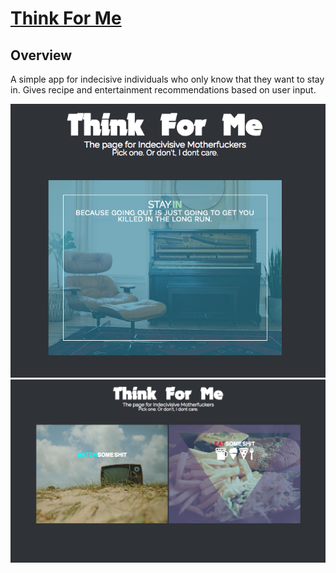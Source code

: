 
# [Think For Me](http://glacial-coast-86816.herokuapp.com/ "Think For Me")

**Overview**
-------------

A simple app for indecisive individuals who only know that they want to stay in. Gives recipe and entertainment recommendations based on user input.


![](https://github.com/shaanobney/ThinkForMe/blob/master/images/think1.png?raw=true)
![](https://github.com/shaanobney/ThinkForMe/blob/master/images/think2.png?raw=true)
